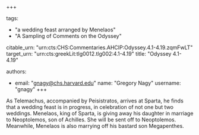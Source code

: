 +++

tags:
- "a wedding feast arranged by Menelaos"
- "A Sampling of Comments on the Odyssey"

citable_urn: "urn:cts:CHS:Commentaries.AHCIP:Odyssey.4.1-4.19.zqmFwLT"
target_urn: "urn:cts:greekLit:tlg0012.tlg002:4.1-4.19"
title: "Odyssey 4.1-4.19"

authors:
- email: "gnagy@chs.harvard.edu"
  name: "Gregory Nagy"
  username: "gnagy"
+++

<p>As Telemachus, accompanied by Peisistratos, arrives at Sparta, he finds that a wedding feast is in progress, in celebration of not one but two weddings. Menelaos, king of Sparta, is giving away his daughter in marriage to Neoptolemos, son of Achilles. She will be sent off to Neoptolemos. Meanwhile, Menelaos is also marrying off his bastard son Megapenthes.</p><p></p>